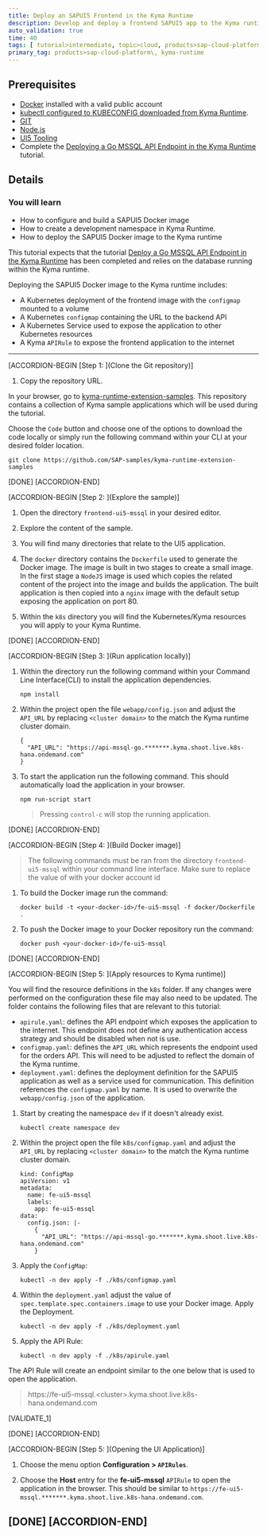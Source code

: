 ```yaml
---
title: Deploy an SAPUI5 Frontend in the Kyma Runtime
description: Develop and deploy a frontend SAPUI5 app to the Kyma runtime.
auto_validation: true
time: 40
tags: [ tutorial>intermediate, topic>cloud, products>sap-cloud-platform]
primary_tag: products>sap-cloud-platform\, kyma-runtime
---
```


## Prerequisites
  - [Docker](https://www.docker.com/) installed with a valid public account
  - [kubectl configured to KUBECONFIG downloaded from Kyma Runtime](cp-kyma-download-cli).
  - [GIT](https://git-scm.com/downloads)
  - [Node.js](https://nodejs.org/en/download/)
  - [UI5 Tooling](https://sap.github.io/ui5-tooling/)
  - Complete the [Deploying a Go MSSQL API Endpoint in the Kyma Runtime](cp-kyma-api-mssql-golang) tutorial.


## Details
### You will learn
  - How to configure and build a SAPUI5 Docker image
  - How to create a development namespace in Kyma Runtime.
  - How to deploy the SAPUI5 Docker image to the Kyma runtime

This tutorial expects that the tutorial [Deploy a Go MSSQL API Endpoint in the Kyma Runtime](cp-kyma-api-mssql-golang) has been completed and relies on the database running within the Kyma runtime.

Deploying the SAPUI5 Docker image to the Kyma runtime includes:

- A Kubernetes deployment of the frontend image with the `configmap` mounted to a volume
- A Kubernetes `configmap` containing the URL to the backend API
- A Kubernetes Service used to expose the application to other Kubernetes resources
- A Kyma `APIRule` to expose the frontend application to the internet

---

[ACCORDION-BEGIN [Step 1: ](Clone the Git repository)]

1. Copy the repository URL.

  In your browser, go to [kyma-runtime-extension-samples](https://github.com/SAP-samples/kyma-runtime-extension-samples). This repository contains a collection of Kyma sample applications which will be used during the tutorial.

  Choose the `Code` button and choose one of the options to download the code locally or simply run the following command within your CLI at your desired folder location.

```Shell/Bash
git clone https://github.com/SAP-samples/kyma-runtime-extension-samples
```

[DONE]
[ACCORDION-END]

[ACCORDION-BEGIN [Step 2: ](Explore the sample)]

1. Open the directory `frontend-ui5-mssql` in your desired editor.

2. Explore the content of the sample.

3. You will find many directories that relate to the UI5 application.

4. The `docker` directory contains the `Dockerfile` used to generate the Docker image. The image is built in two stages to create a small image.  In the first stage a `NodeJS` image is used which copies the related content of the project into the image and builds the application.  The built application is then copied into a `nginx` image with the default setup exposing the application on port 80.

5. Within the `k8s` directory you will find the Kubernetes/Kyma resources you will apply to your Kyma Runtime.

[DONE]
[ACCORDION-END]


[ACCORDION-BEGIN [Step 3: ](Run application locally)]

1. Within the directory run the following command within your Command Line Interface(CLI) to install the application dependencies.

    ```Shell/Bash
    npm install
    ```

2. Within the project open the file `webapp/config.json` and adjust the `API_URL` by replacing `<cluster domain>` to the match the Kyma runtime cluster domain.

    ```Text/Javascript
    {
      "API_URL": "https://api-mssql-go.*******.kyma.shoot.live.k8s-hana.ondemand.com"
    }
    ```

3. To start the application run the following command.  This should automatically load the application in your browser.

    ```Shell/Bash
    npm run-script start
    ```
    > Pressing `control-c` will stop the running application.

[DONE]
[ACCORDION-END]

[ACCORDION-BEGIN [Step 4: ](Build Docker image)]

> The following commands must be ran from the directory `frontend-ui5-mssql` within your command line interface. Make sure to replace the value of <your-docker-id> with your docker account id

1. To build the Docker image run the command:

    ```Shell/Bash
    docker build -t <your-docker-id>/fe-ui5-mssql -f docker/Dockerfile .
    ```

2. To push the Docker image to your Docker repository run the command:

    ```Shell/Bash
    docker push <your-docker-id>/fe-ui5-mssql
    ```


[DONE]
[ACCORDION-END]

[ACCORDION-BEGIN [Step 5: ](Apply resources to Kyma runtime)]

You will find the resource definitions in the `k8s` folder. If any changes were performed on the configuration these file may also need to be updated. The folder contains the following files that are relevant to this tutorial:

- `apirule.yaml`: defines the API endpoint which exposes the application to the internet.  This endpoint does not define any authentication access strategy and should be disabled when not is use.  
- `configmap.yaml`: defines the `API_URL` which represents the endpoint used for the orders API.  This will need to be adjusted to reflect the domain of the Kyma runtime.
- `deployment.yaml`: defines the deployment definition for the SAPUI5 application as well as a service used for communication.  This definition references the `configmap.yaml` by name.  It is used to overwrite the `webapp/config.json` of the application.


1. Start by creating the namespace `dev` if it doesn't already exist.

    ```Shell/Bash
    kubectl create namespace dev
    ```

2. Within the project open the file `k8s/configmap.yaml` and adjust the `API_URL` by replacing `<cluster domain>` to the match the Kyma runtime cluster domain.

    ```
    kind: ConfigMap
    apiVersion: v1
    metadata:
      name: fe-ui5-mssql
      labels:
        app: fe-ui5-mssql
    data:
      config.json: |-
        {
          "API_URL": "https://api-mssql-go.*******.kyma.shoot.live.k8s-hana.ondemand.com"
        }
    ```

3. Apply the `ConfigMap`:

    ```Shell/Bash
    kubectl -n dev apply -f ./k8s/configmap.yaml
    ```

4. Within the `deployment.yaml` adjust the value of `spec.template.spec.containers.image` to use your Docker image.  Apply the Deployment.

    ```Shell/Bash
    kubectl -n dev apply -f ./k8s/deployment.yaml
    ```

5. Apply the API Rule:

    ```Shell/Bash
    kubectl -n dev apply -f ./k8s/apirule.yaml
    ```

The API Rule will create an endpoint similar to the one below that is used to open the application.

>https\://fe-ui5-mssql.\<cluster\>.kyma.shoot.live.k8s-hana.ondemand.com

[VALIDATE_1]

[DONE]
[ACCORDION-END]

[ACCORDION-BEGIN [Step 5: ](Opening the UI Application)]

1. Choose the menu option **Configuration > `APIRules`**.

2. Choose the **Host** entry for the **fe-ui5-mssql** `APIRule` to open the application in the browser. This should be similar to `https://fe-ui5-mssql.*******.kyma.shoot.live.k8s-hana.ondemand.com`.

[DONE]
[ACCORDION-END]
---
